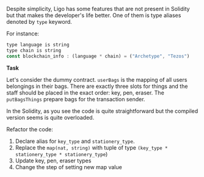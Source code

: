 Despite simplicity, Ligo has some features that are not present in Solidity but that makes the developer's life better. One of them is type aliases denoted by `type` keyword.

For instance:

```jsx
type language is string
type chain is string
const blockchain_info : (language * chain) = ("Archetype", "Tezos")
```

**Task**

Let's consider the dummy contract.  `userBags` is the mapping of all users belongings in their bags. There are exactly three slots for things and the staff should be placed in the exact order: key, pen, eraser. The `putBagsThings` prepare bags for the transaction sender. 

In the Solidity, as you see the code is quite straightforward but the compiled version seems is quite overloaded. 

Refactor the code:

1. Declare alias for `key_type` and `stationery_type`.
2. Replace the `map(nat, string)` with tuple of type `(key_type * stationery_type * stationery_type`) 
3. Update key, pen, eraser types
4. Change the step of setting new map value